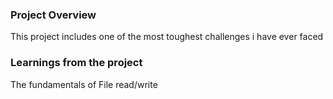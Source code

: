### Project Overview

 This project includes one of the most toughest challenges i have ever faced


### Learnings from the project

 The fundamentals of File read/write 


